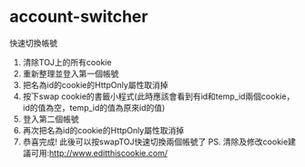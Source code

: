# account-switcher
快速切換帳號

1. 清除TOJ上的所有cookie
2. 重新整理並登入第一個帳號
3. 把名為id的cookie的HttpOnly屬性取消掉
4. 按下swap cookie的書籤小程式(此時應該會看到有id和temp_id兩個cookie，id的值為空，temp_id的值為原來id的值)
5. 登入第二個帳號
6. 再次把名為id的cookie的HttpOnly屬性取消掉
7. 恭喜完成! 此後可以按swapTOJ快速切換兩個帳號了
PS. 清除及修改cookie建議可用:http://www.editthiscookie.com/
